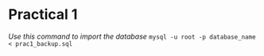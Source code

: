 # Practical 1
*Use this command to import the database*
`mysql -u root -p database_name < prac1_backup.sql`
